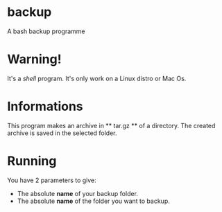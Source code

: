 # backup
A bash backup programme

# Warning!
It's a *shell* program. It's only work on a Linux distro or Mac Os.

# Informations
This program makes an archive in ** tar.gz ** of a directory.
The created archive is saved in the selected folder.

# Running
You have 2 parameters to give:
- The absolute **name** of your backup folder.
- The absolute **name** of the folder you want to backup.
